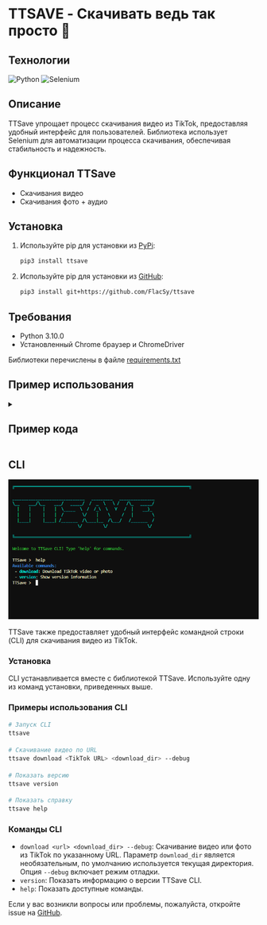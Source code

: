# TTSAVE - Скачивать ведь так просто 🫢

## Технологии

![Python](https://img.shields.io/badge/Python-3.10.0-blue)
![Selenium](https://img.shields.io/badge/Selenium-4.23.1-orange)

## Описание

TTSave упрощает процесс скачивания видео из TikTok, предоставляя удобный интерфейс для пользователей. Библиотека использует Selenium для автоматизации процесса скачивания, обеспечивая стабильность и надежность.

## Функционал TTSave
- Скачивания видео 
- Скачивания фото + аудио 

## Установка

1. Используйте pip для установки из [PyPi](https://pypi.org/project/ttsave/):

    ```bash
    pip3 install ttsave
    ```
2. Используйте pip для установки из [GitHub](https://github.com/FlacSy/ttsave/):

    ```bash
    pip3 install git+https://github.com/FlacSy/ttsave
    ```

## Требования
- Python 3.10.0
- Установленный Chrome браузер и ChromeDriver

Библиотеки перечислены в файле [requirements.txt](./requirements.txt)

## Пример использования

<details>
  <summary><h2>Пример кода</h2></summary>

```python
import os
from selenium import webdriver
from ttsave import TTSave

def main():
    url = input("TikTok URL: ")
    options = webdriver.FirefoxOptions()
    download_dir = os.path.dirname(os.path.abspath(__file__))
    
    downloader = TTSave(
        url=url,
        options=options,
        driver_class=webdriver.Firefox,
        driver_path=None,
        download_dir=download_dir,
        debug_mode=False
    )
    
    start_time = time.time() 

    out = downloader.download()
    
    end_time = time.time()
    
    elapsed_time = end_time - start_time
    print(f"File(s): {out['files']}")
    print(f"Content type: {out['type']}")
    print(f"Content url: {out['url']}")
    print(f"Time taken: {elapsed_time:.2f} seconds")

if __name__ == "__main__":
    main()
```

</details>

## CLI
![cli](local/cli.png)

TTSave также предоставляет удобный интерфейс командной строки (CLI) для скачивания видео из TikTok. 

### Установка

CLI устанавливается вместе с библиотекой TTSave. Используйте одну из команд установки, приведенных выше.

### Примеры использования CLI

```bash
# Запуск CLI
ttsave

# Скачивание видео по URL
ttsave download <TikTok URL> <download_dir> --debug

# Показать версию
ttsave version

# Показать справку
ttsave help
```

### Команды CLI

- `download <url> <download_dir> --debug`: Скачивание видео или фото из TikTok по указанному URL. Параметр `download_dir` является необязательным, по умолчанию используется текущая директория. Опция `--debug` включает режим отладки.
- `version`: Показать информацию о версии TTSave CLI.
- `help`: Показать доступные команды.

Если у вас возникли вопросы или проблемы, пожалуйста, откройте issue на [GitHub](https://github.com/FlacSy/ttsave/issues).